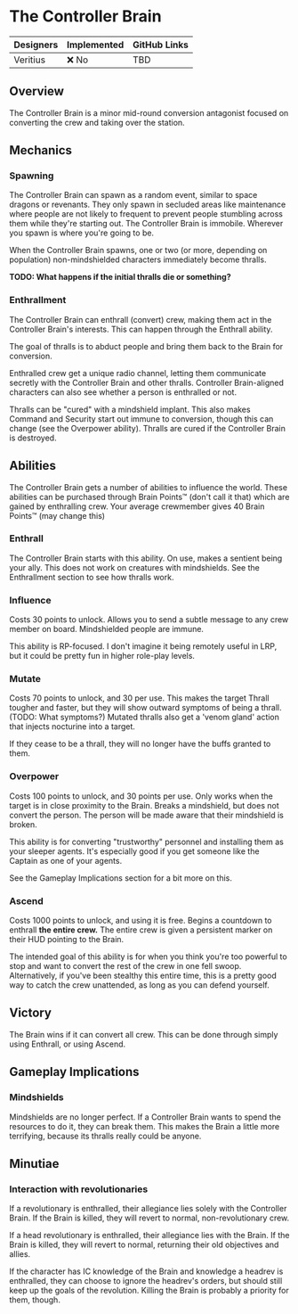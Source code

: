 # The Controller Brain
| Designers | Implemented | GitHub Links |
|-----------|-------------|--------------|
| Veritius  | :x: No      | TBD          |

## Overview
The Controller Brain is a minor mid-round conversion antagonist focused on converting the crew and taking over the station.

## Mechanics
### Spawning
The Controller Brain can spawn as a random event, similar to space dragons or revenants. They only spawn in secluded areas like maintenance where people are not likely to frequent to prevent people stumbling across them while they're starting out. The Controller Brain is immobile. Wherever you spawn is where you're going to be.

When the Controller Brain spawns, one or two (or more, depending on population) non-mindshielded characters immediately become thralls.

**TODO: What happens if the initial thralls die or something?**

### Enthrallment
The Controller Brain can enthrall (convert) crew, making them act in the Controller Brain's interests. This can happen through the Enthrall ability.

The goal of thralls is to abduct people and bring them back to the Brain for conversion.

Enthralled crew get a unique radio channel, letting them communicate secretly with the Controller Brain and other thralls. Controller Brain-aligned characters can also see whether a person is enthralled or not.

Thralls can be "cured" with a mindshield implant. This also makes Command and Security start out immune to conversion, though this can change (see the Overpower ability). Thralls are cured if the Controller Brain is destroyed.

## Abilities
The Controller Brain gets a number of abilities to influence the world.
These abilities can be purchased through Brain Points™ (don't call it that) which are gained by enthralling crew.
Your average crewmember gives 40 Brain Points™ (may change this)

### Enthrall
The Controller Brain starts with this ability. On use, makes a sentient being your ally. This does not work on creatures with mindshields.
See the Enthrallment section to see how thralls work.

### Influence
Costs 30 points to unlock. Allows you to send a subtle message to any crew member on board. Mindshielded people are immune.

This ability is RP-focused. I don't imagine it being remotely useful in LRP, but it could be pretty fun in higher role-play levels.

### Mutate
Costs 70 points to unlock, and 30 per use. This makes the target Thrall tougher and faster, but they will show outward symptoms of being a thrall. (TODO: What symptoms?)
Mutated thralls also get a 'venom gland' action that injects nocturine into a target.

If they cease to be a thrall, they will no longer have the buffs granted to them.

### Overpower
Costs 100 points to unlock, and 30 points per use. Only works when the target is in close proximity to the Brain. Breaks a mindshield, but does not convert the person. The person will be made aware that their mindshield is broken.

This ability is for converting "trustworthy" personnel and installing them as your sleeper agents. It's especially good if you get someone like the Captain as one of your agents.

See the Gameplay Implications section for a bit more on this.

### Ascend
Costs 1000 points to unlock, and using it is free. Begins a countdown to enthrall **the entire crew.** The entire crew is given a persistent marker on their HUD pointing to the Brain.

The intended goal of this ability is for when you think you're too powerful to stop and want to convert the rest of the crew in one fell swoop. Alternatively, if you've been stealthy this entire time, this is a pretty good way to catch the crew unattended, as long as you can defend yourself.

## Victory
The Brain wins if it can convert all crew. This can be done through simply using Enthrall, or using Ascend.

## Gameplay Implications
### Mindshields
Mindshields are no longer perfect. If a Controller Brain wants to spend the resources to do it, they can break them. This makes the Brain a little more terrifying, because its thralls really could be anyone.

## Minutiae
### Interaction with revolutionaries
If a revolutionary is enthralled, their allegiance lies solely with the Controller Brain. If the Brain is killed, they will revert to normal, non-revolutionary crew.

If a head revolutionary is enthralled, their allegiance lies with the Brain. If the Brain is killed, they will revert to normal, returning their old objectives and allies.

If the character has IC knowledge of the Brain and knowledge a headrev is enthralled, they can choose to ignore the headrev's orders, but should still keep up the goals of the revolution. Killing the Brain is probably a priority for them, though.
